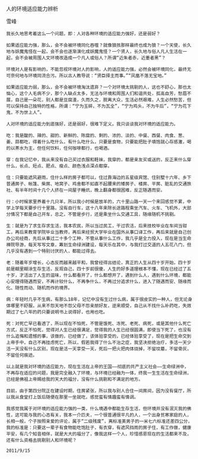 人的环境适应能力辨析

雪峰


    我长久地思考着这么一个问题，即：人对各种环境的适应能力强好，还是弱好？

    如果适应能力强，那么，会不会被环境同化吞噬？就像狼孩那样最终也成为狼？一个天使，长久地与妖魔鬼怪在一起，会不会也逐渐演化成妖魔鬼怪？一个贤人，长久地与俗人凡人生活在一起，会不会被周围人文环境改造成一个凡人或俗人？所谓“近朱者赤，近墨者黑”？

    环境对人是有影响的，不能忽视环境对人的影响，人的适应能力强，必然会被环境同化，最终无可奈何地与环境同流合污。所以古人教导说：“贤臣择主而事。”“凤凰不落无宝地。”

    如果适应能力弱，那么，会不会被环境淘汰遗弃？一个对环境太挑剔的人，这也不舒心，那也太恼心，这个人毛病不少，那个人缺点太多，无法与环境和周围人们和谐共处，孤高自芳，愁眉不展，自己是一朵花，别人都是豆腐渣，久而久之，脱离大众，生活必然艰难，人生必然愁苦，但可以保持自己独特的性格，所谓：“宁为玉碎，不为瓦全”，“宁为鸡头，不为牛后”，“宁为花下鬼，不为世上人”。

    人对环境的适应能力到底强好，还是弱好，很难下定义。我只谈谈我对环境的适应能力。

    吃：我是酸的、辣的、甜的、新鲜的、陈腐的、剩的、浓的、淡的、中餐、西餐、肉食、葱、姜、蒜都吃，得着什么吃什么，有什么吃什么，只要是食物，只要能把肚子填饱就心存感激，喝的以茶水为主，但任何饮料，任何咖啡都行，也喝酒。

    穿：在我记忆中，我从来没有自己买过衣服和鞋袜，我穿的，都是亲友买或送的，反正来什么穿什么，长点、短点、肥点、瘦点、颜色浅点深点都穿。

    住：只要能遮风避雨，住什么样的房子都可以，住过靠海边的五星级宾馆、住别墅十六年、乡下普通房子、帐篷、柴房、地窝子、鸡舍都不如直不起腰来的矮房子、楼房、平房、脏乱的交通旅社、有半年时间十几个人挤在一间屋子睡炕，晚上翻身都很困难，反正随遇而安。

    行：小时候家里养着十几只羊，所以我小时候是放羊的，六十里山路一天一个来回感觉不累，中学上学每天要步行十里路，没有自行车，这十八年来除长途路程乘坐汽车、火车、飞机外，大部分情况下都是自己开车，总之，不管是步行，还是乘坐什么交通工具，随缘随机不挑剔。

    生：就是为了求生存求生活，我本农民，所以当过民工，干过农活，后来技校毕业在车间当钳工，再后来教育学院毕业当教师，再后来经贸大学毕业在国外从事口译工作，再后来就是自己创办公司经商，先后从事过二十多个工种，不管从事什么工作，我几乎是全力投入，现在是当生命禅院导游，每天写写文章，筹划生命绿洲建设，每天乐在其中，与我打过交道的人五花八门，但几乎没有遇到一个特别讨厌的人，都能过得去。

    老：随着年岁增长，心态反而越来越平和，我曾经得出结论，真正的人生从四十岁开始，四十岁前是糊里糊涂生存生活，反观自己，四十岁前很傻，人生的好多道理根本不懂，现在已经过了五十岁，才活出了人生的滋味，什么都看开了，什么都想开了，遇到什么人，遇到什么环境，都能心安理得随遇而安，不再计较什么，不再争什么，不再过分追求什么，进入了随遇而安、随缘而化、随性而动、随机而作的境界。

    病：年轻时几乎不生病，有那么18年，记忆中没有生过什么病，属于很皮实的一种人，但无论身体哪里不舒服，从来不怨天地不怨父母不怨亲朋好友，逆来顺受，自己从不找什么补药吃，失效期过了七八年的药只要说明书上说得好，也用也吃。

    死：对死亡早已看透了，所以现在不怕死，不管是饿死、冻死、老死、病死，或是其他什么死亡方式，反正不怕死，觉得对人生已经很满足，觉得我的人生已经很圆满，即使当下死了，也没有什么追悔和遗憾的事，该做的，已经做了，该体验享受的，已经体验享受了，现在是把生命交到上帝手中，自己不再挂虑死亡，所以，假若我得了什么不治之症，我坚决拒绝治疗，多活一天少活一天没有什么区别，现在是活一天享受一天，死后一把火把肉体烧掉，不留坟墓，不留骨灰，不留任何痕迹。

    以上就是我对环境的适应能力，现在生活在上帝的王国——彻底的共产主义社会——生命绿洲中，不再存在适应的问题，我是完全融入了环境，与环境已经融为一体，终我一生生活在生命绿洲，已经是佛祖上帝赐给我的天大的福分，没有什么挑剔和不满足的地方。

    目前，由于第四分院正在建设时期，住房紧张，所以我与别人合住一间房间，因为没有餐厅，所以我从食堂打上饭后随便在那里一坐就吃，感觉蛮有情趣蛮有情调。

    我感觉我属于对环境的适应能力强的一类，什么境遇中都能生存生活，但环境并没有泯灭我的佛性，这可能与我的心态有关，我本一介匹夫，一个很普通很平凡的人，一个出身贫寒家庭的人，长相一般，个子按照亲爱的评论，属于“二级残废”，离标准美男子的一米七六标准还差四公分，我的标准是：只要这一辈子有食物能吃饱肚子，有衣穿，有遮风挡雨的房子住，有工作做，健康平安，有几个知音相伴，就是大大的福分了，像我这样一个人，珍惜感恩现在的生活都来不及，还有什么资格去挑剔别人和环境呢？

    2011/9/15



